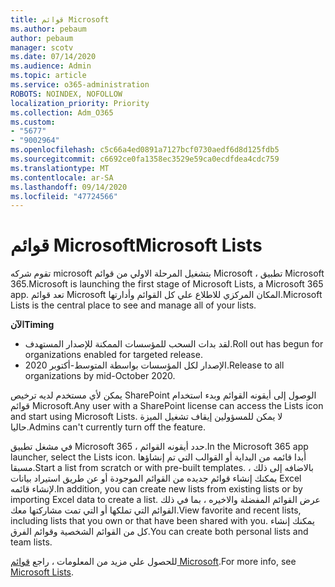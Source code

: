 ```yaml
---
title: قوائم Microsoft
ms.author: pebaum
author: pebaum
manager: scotv
ms.date: 07/14/2020
ms.audience: Admin
ms.topic: article
ms.service: o365-administration
ROBOTS: NOINDEX, NOFOLLOW
localization_priority: Priority
ms.collection: Adm_O365
ms.custom:
- "5677"
- "9002964"
ms.openlocfilehash: c5c66a4ed0891a7127bcf0730aedf6d8d125fdb5
ms.sourcegitcommit: c6692ce0fa1358ec3529e59ca0ecdfdea4cdc759
ms.translationtype: MT
ms.contentlocale: ar-SA
ms.lasthandoff: 09/14/2020
ms.locfileid: "47724566"
---
```

# <a name="microsoft-lists"></a><span data-ttu-id="f6a89-102">قوائم Microsoft</span><span class="sxs-lookup"><span data-stu-id="f6a89-102">Microsoft Lists</span></span>

<span data-ttu-id="f6a89-103">تقوم شركه microsoft بتشغيل المرحلة الاولي من قوائم Microsoft ، تطبيق Microsoft 365.</span><span class="sxs-lookup"><span data-stu-id="f6a89-103">Microsoft is launching the first stage of Microsoft Lists, a Microsoft 365 app.</span></span> <span data-ttu-id="f6a89-104">تعد قوائم Microsoft المكان المركزي للاطلاع علي كل القوائم وأدارتها.</span><span class="sxs-lookup"><span data-stu-id="f6a89-104">Microsoft Lists is the central place to see and manage all of your lists.</span></span>  
  
<span data-ttu-id="f6a89-105">**الآن**</span><span class="sxs-lookup"><span data-stu-id="f6a89-105">**Timing**</span></span>  

- <span data-ttu-id="f6a89-106">لقد بدات السحب للمؤسسات الممكنة للإصدار المستهدف.</span><span class="sxs-lookup"><span data-stu-id="f6a89-106">Roll out has begun for organizations enabled for targeted release.</span></span>
- <span data-ttu-id="f6a89-107">الإصدار لكل المؤسسات بواسطة المتوسط-أكتوبر 2020.</span><span class="sxs-lookup"><span data-stu-id="f6a89-107">Release to all organizations by mid-October 2020.</span></span>

<span data-ttu-id="f6a89-108">يمكن لأي مستخدم لديه ترخيص SharePoint الوصول إلى أيقونه القوائم وبدء استخدام قوائم Microsoft.</span><span class="sxs-lookup"><span data-stu-id="f6a89-108">Any user with a SharePoint license can access the Lists icon and start using Microsoft Lists.</span></span> <span data-ttu-id="f6a89-109">لا يمكن للمسؤولين إيقاف تشغيل الميزة حاليا.</span><span class="sxs-lookup"><span data-stu-id="f6a89-109">Admins can't currently turn off the feature.</span></span>
 
<span data-ttu-id="f6a89-110">في مشغل تطبيق Microsoft 365 ، حدد أيقونه القوائم.</span><span class="sxs-lookup"><span data-stu-id="f6a89-110">In the Microsoft 365 app launcher, select the Lists icon.</span></span> <span data-ttu-id="f6a89-111">أبدا قائمه من البداية أو القوالب التي تم إنشاؤها مسبقا.</span><span class="sxs-lookup"><span data-stu-id="f6a89-111">Start a list from scratch or with pre-built templates.</span></span> <span data-ttu-id="f6a89-112">بالاضافه إلى ذلك ، يمكنك إنشاء قوائم جديده من القوائم الموجودة أو عن طريق استيراد بيانات Excel لإنشاء قائمه.</span><span class="sxs-lookup"><span data-stu-id="f6a89-112">In addition, you can create new lists from existing lists or by importing Excel data to create a list.</span></span> <span data-ttu-id="f6a89-113">عرض القوائم المفضلة والاخيره ، بما في ذلك القوائم التي تملكها أو التي تمت مشاركتها معك.</span><span class="sxs-lookup"><span data-stu-id="f6a89-113">View favorite and recent lists, including lists that you own or that have been shared with you.</span></span> <span data-ttu-id="f6a89-114">يمكنك إنشاء كل من القوائم الشخصية وقوائم الفرق.</span><span class="sxs-lookup"><span data-stu-id="f6a89-114">You can create both personal lists and team lists.</span></span>  

<span data-ttu-id="f6a89-115">للحصول علي مزيد من المعلومات ، راجع [قوائم Microsoft](https://aka.ms/microsoftlists).</span><span class="sxs-lookup"><span data-stu-id="f6a89-115">For more info, see [Microsoft Lists](https://aka.ms/microsoftlists).</span></span>